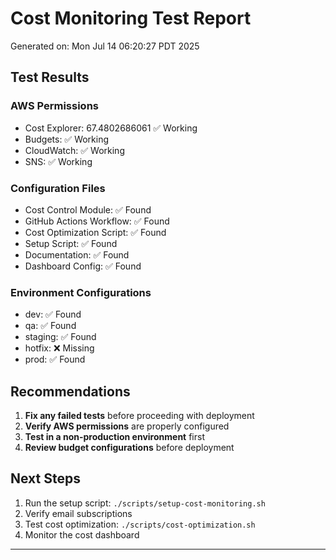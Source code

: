 # Cost Monitoring Test Report

Generated on: Mon Jul 14 06:20:27 PDT 2025

## Test Results

### AWS Permissions
- Cost Explorer: 67.4802686061
✅ Working
- Budgets: ✅ Working
- CloudWatch: ✅ Working
- SNS: ✅ Working

### Configuration Files
- Cost Control Module: ✅ Found
- GitHub Actions Workflow: ✅ Found
- Cost Optimization Script: ✅ Found
- Setup Script: ✅ Found
- Documentation: ✅ Found
- Dashboard Config: ✅ Found

### Environment Configurations
- dev: ✅ Found
- qa: ✅ Found
- staging: ✅ Found
- hotfix: ❌ Missing
- prod: ✅ Found

## Recommendations

1. **Fix any failed tests** before proceeding with deployment
2. **Verify AWS permissions** are properly configured
3. **Test in a non-production environment** first
4. **Review budget configurations** before deployment

## Next Steps

1. Run the setup script: `./scripts/setup-cost-monitoring.sh`
2. Verify email subscriptions
3. Test cost optimization: `./scripts/cost-optimization.sh`
4. Monitor the cost dashboard

---

